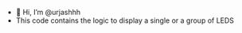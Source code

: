 - 👋 Hi, I’m @urjashhh
- This code contains the logic to display a single or a group of LEDS

<!---
urjashhh/urjashhh is a ✨ special ✨ repository because its `README.md` (this file) appears on your GitHub profile.
You can click the Preview link to take a look at your changes.
--->
